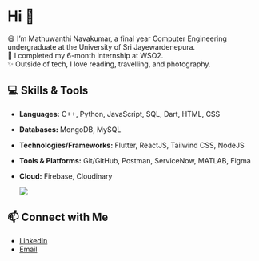 # Hi 👋  

😃 I’m Mathuwanthi Navakumar, a final year Computer Engineering undergraduate at the University of Sri Jayewardenepura.  
💼 I completed my 6-month internship at WSO2.  
✨ Outside of tech, I love reading, travelling, and photography. 

## 💻 Skills & Tools
- **Languages:** C++, Python, JavaScript, SQL, Dart, HTML, CSS
- **Databases:** MongoDB, MySQL
- **Technologies/Frameworks:** Flutter, ReactJS, Tailwind CSS, NodeJS
- **Tools & Platforms:** Git/GitHub, Postman, ServiceNow, MATLAB, Figma
- **Cloud:** Firebase, Cloudinary

   ![](https://github-readme-stats.vercel.app/api/top-langs/?username=mathuwanthi&theme=highcontrast&hide_border=false&include_all_commits=false&count_private=false&layout=compact)

## 📫 Connect with Me
- [LinkedIn](https://www.linkedin.com/in/mathuwanthi-navakumar-a17870244/)  
- [Email](mailto:mathuwanthi00@gmail.com)  


